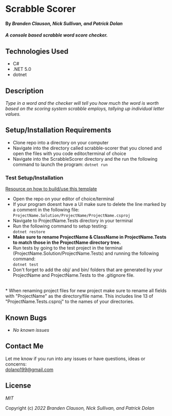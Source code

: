 # Scrabble Scorer

#### By _**Branden Clauson, Nick Sullivan, and Patrick Dolan**_

#### _A console based scrabble word score checker._

<!-- ## Github Pages Link

[TITLE HERE Github Pages](GitHub Pages link here) -->

## Technologies Used

* C#
* .NET 5.0
* dotnet

## Description

_Type in a word and the checker will tell you how much the word is worth based on the scoring system scrabble employs, tallying up individual letter values._

## Setup/Installation Requirements

* Clone repo into a directory on your computer 
* Navigate into the directory called scrabble-scorer that you cloned and open the files with you code editor/terminal of choice
* Navigate into the ScrabbleScorer directory and the run the following command to launch the program:  <code>dotnet run</code>

### Test Setup/Installation
[Resource on how to build/use this template](https://www.learnhowtoprogram.com/c-and-net-part-time/test-driven-development-with-c/mstest-configuration-quick-reference)

* Open the repo on your editor of choice/terminal
* If your program doesnt have a UI make sure to delete the line marked by a comment in the following file:  <code>ProjectName.Solution/ProjectName/ProjectName.csproj</code>
* Navigate to ProjectName.Tests directory in your terminal
* Run the following command to setup testing:  
<code>dotnet restore</code>
* <strong>Make sure to rename ProjectName & ClassName in ProjectName.Tests to match those in the ProjectName directory tree.</strong>  
* Run tests by going to the test project in the terminal (ProjectName.Solution/ProjectName.Tests) and running the following command:  
<code>dotnet test</code>  
* Don't forget to add the obj/ and bin/ folders that are generated by your ProjectName and ProjectName.Tests to the .gitignore file.
<br>
* When renaming project files for new project make sure to rename all fields with "ProjectName" as the directory/file name. This includes line 13 of "ProjectName.Tests.csproj" to the names of your directories. 

## Known Bugs

* _No known issues_

## Contact Me

Let me know if you run into any issues or have questions, ideas or concerns:  
dolanp199@gmail.com

## License

_MIT_

Copyright (c) _2022_ _Branden Clauson, Nick Sullivan, and Patrick Dolan_